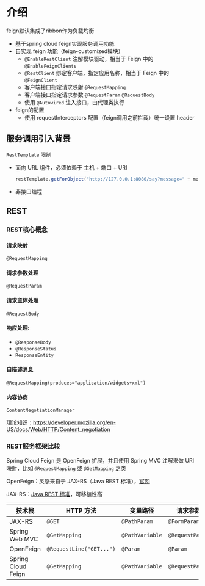 # 介绍

feign默认集成了ribbon作为负载均衡

* 基于spring cloud feign实现服务调用功能
* 自实现 feign 功能（feign-customized模块）
    * `@EnableRestClient` 注解模块驱动，相当于 Feign 中的 `@EnableFeignClients`
    * `@RestClient` 绑定客户端，指定应用名称，相当于 Feign 中的 `@FeignClient`
    * 客户端接口指定请求映射 `@RequestMapping`
    * 客户端接口指定请求参数 `@RequestParam` `@RequestBody`
    * 使用 `@Autowired` 注入接口，由代理类执行
* feign的配置
    * 使用 requestInterceptors 配置（feign调用之前拦截）统一设置 header

## 服务调用引入背景
`RestTemplate` 限制
* 面向 URL 组件，必须依赖于 主机 + 端口 + URI
    ```java
    restTemplate.getForObject("http://127.0.0.1:8080/say?message=" + message, String.class);
    ```
* 非接口编程

## REST
### REST核心概念
#### 请求映射
`@RequestMapping`
#### 请求参数处理
`@RequestParam`
#### 请求主体处理
`@RequestBody`
#### 响应处理: 
* `@ResponseBody` 
* `@ResponseStatus` 
* `ResponseEntity`
#### 自描述消息
`@RequestMapping(produces="application/widgets+xml")`
#### 内容协商
`ContentNegotiationManager`

理论知识：https://developer.mozilla.org/en-US/docs/Web/HTTP/Content_negotiation

### REST服务框架比较

Spring Cloud Feign 是 OpenFeign 扩展，并且使用 Spring MVC 注解来做 URI 映射，比如 `@RequestMapping` 或 `@GetMapping` 之类

OpenFeign：灵感来自于 JAX-RS（Java REST 标准），[官网](https://github.com/OpenFeign/feign)

JAX-RS：[Java REST 标准](https://github.com/mercyblitz/jsr/tree/master/REST)，可移植性高

|技术栈|HTTP 方法|变量路径|请求参数|自描述消息|
| --- | --- | --- | --- | --- |
|JAX-RS|`@GET`|`@PathParam`|`@FormParam`|`@Produces("application/widgets+xml")`|
|Spring Web MVC|`@GetMapping`|`@PathVariable`|`@RequestParam`|`@RequestMapping(produces="application/widgets+xml")`|
|OpenFeign|`@RequestLine("GET...")`|`@Param`|`@Param`|`@Headers("Content-Type: application/json")`|
|Spring Cloud Feign|`@GetMapping`|`@PathVariable`|`@RequestParam`|`@RequestMapping(produces="application/widgets+xml")`|